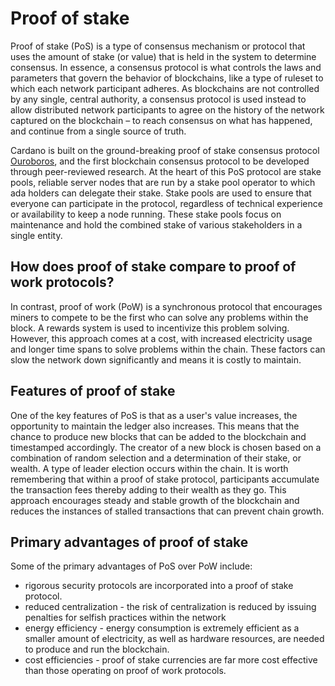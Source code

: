 # Proof of stake #

Proof of stake (PoS) is a type of consensus mechanism or protocol that uses the amount of stake (or value) that is held in the system to determine consensus. In essence, a consensus protocol is what controls the laws and parameters that govern the behavior of blockchains, like a type of ruleset to which each network participant adheres. As blockchains are not controlled by any single, central authority, a consensus protocol is used instead to allow distributed network participants to agree on the history of the network captured on the blockchain – to reach consensus on what has happened, and continue from a single source of truth. 

Cardano is built on the ground-breaking proof of stake consensus protocol [Ouroboros](https://iohk.io/en/blog/posts/2020/03/23/from-classic-to-hydra-the-implementations-of-ouroboros-explained/), and the first blockchain consensus protocol to be developed through peer-reviewed research. At the heart of this PoS protocol are stake pools, reliable server nodes that are run by a stake pool operator to which ada holders can delegate their stake. Stake pools are used to ensure that everyone can participate in the protocol, regardless of technical experience or availability to keep a node running. These stake pools focus on maintenance and hold the combined stake of various stakeholders in a single entity.

## How does proof of stake compare to proof of work protocols? ##
In contrast, proof of work (PoW) is a synchronous protocol that encourages miners to compete to be the first who can solve any problems within the block. A rewards system is used to incentivize this problem solving. However, this approach comes at a cost, with increased electricity usage and longer time spans to solve problems within the chain. These factors can slow the network down significantly and means it is costly to maintain.

## Features of proof of stake ##
One of the key features of PoS is that as a user's value increases, the opportunity to maintain the ledger also increases. This means that the chance to produce new blocks that can be added to the blockchain and timestamped accordingly. The creator of a new block is chosen based on a combination of random selection and a determination of their stake, or wealth. A type of leader election occurs within the chain. It is worth remembering that within a proof of stake protocol, participants accumulate the transaction fees thereby adding to their wealth as they go. This approach encourages steady and stable growth of the blockchain and reduces the instances of stalled transactions that can prevent chain growth. 

## Primary advantages of proof of stake ##
Some of the primary advantages of PoS over PoW include:
- rigorous security protocols are incorporated into a proof of stake protocol.
- reduced centralization - the risk of centralization is reduced by issuing penalties for selfish practices within the network
- energy efficiency - energy consumption is extremely efficient as a smaller amount of electricity, as well as hardware resources, are  needed to produce and run the blockchain. 
- cost efficiencies - proof of stake currencies are far more cost effective than those operating on proof of work protocols. 

